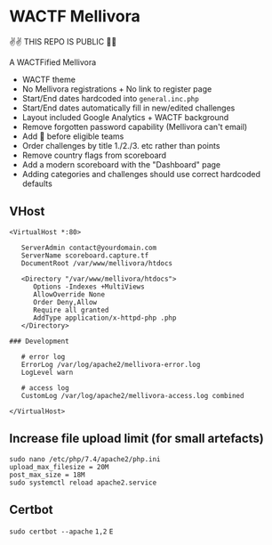 # WACTF Mellivora

✌✌ THIS REPO IS PUBLIC 🔐🔐

A WACTFified Mellivora

- WACTF theme
- No Mellivora registrations + No link to register page
- Start/End dates hardcoded into `general.inc.php`
- Start/End dates automatically fill in new/edited challenges
- Layout included Google Analytics + WACTF background
- Remove forgotten password capability (Mellivora can't email)
- Add 🎉 before eligible teams
- Order challenges by title 1./2./3. etc rather than points
- Remove country flags from scoreboard  
- Add a modern scoreboard with the "Dashboard" page
- Adding categories and challenges should use correct hardcoded defaults

## VHost
```
<VirtualHost *:80>

   ServerAdmin contact@yourdomain.com
   ServerName scoreboard.capture.tf
   DocumentRoot /var/www/mellivora/htdocs

   <Directory "/var/www/mellivora/htdocs">
      Options -Indexes +MultiViews
      AllowOverride None
      Order Deny,Allow
      Require all granted
      AddType application/x-httpd-php .php
   </Directory>

### Development

   # error log
   ErrorLog /var/log/apache2/mellivora-error.log
   LogLevel warn

   # access log
   CustomLog /var/log/apache2/mellivora-access.log combined

</VirtualHost>
```

## Increase file upload limit (for small artefacts)
```
sudo nano /etc/php/7.4/apache2/php.ini
upload_max_filesize = 20M
post_max_size = 18M
sudo systemctl reload apache2.service
```

## Certbot

`sudo certbot --apache` `1,2` `E`
